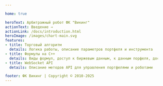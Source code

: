 ```yaml
---

home: true

heroText: Арбитражный робот ФК "Викинг"
actionText: Введение →
actionLink: /docs/introduction.html
heroImage: /images/chart-main.svg
features:
- title: Торговый алгоритм
  details: Логика работы, описание параметров портфеля и инструмента
- title: Формулы на C++
  details: Виды формул, доступ к биржевым данным, к данным порфеля, доступ к изменению параметров портфеля и бумаг
- title: WebSocket API
  details: Описание методов API для управления портфелями и роботами

footer: ФК Викинг | Copyright © 2010-2025
---
```

